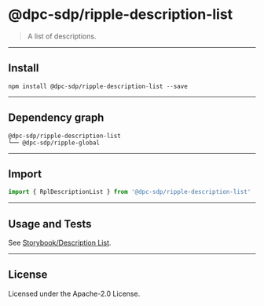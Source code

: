 # @dpc-sdp/ripple-description-list

> A list of descriptions.

--------------------------------------------------------------------------------

## Install

```shell
npm install @dpc-sdp/ripple-description-list --save
```

--------------------------------------------------------------------------------

## Dependency graph

```shell
@dpc-sdp/ripple-description-list
└── @dpc-sdp/ripple-global
```

--------------------------------------------------------------------------------

## Import

```js
import { RplDescriptionList } from '@dpc-sdp/ripple-description-list'
```

--------------------------------------------------------------------------------

## Usage and Tests

See [Storybook/Description List](https://ripple.sdp.vic.gov.au/?selectedKind=Molecules/DescriptionList&selectedStory=Description%20List).

--------------------------------------------------------------------------------

## License

Licensed under the Apache-2.0 License.
